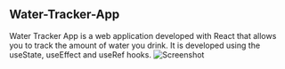 ## Water-Tracker-App

Water Tracker App is a web application developed with React that allows you to track the amount of water you drink. It is developed using the useState, useEffect and useRef hooks.
![Screenshot](web-screenshot.png)
